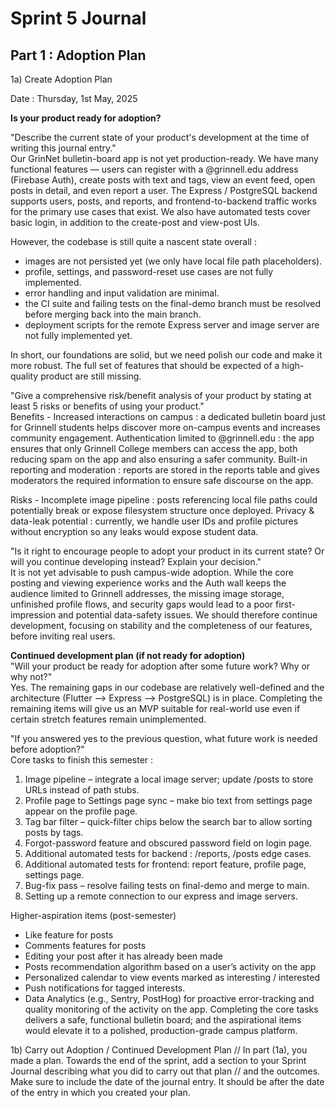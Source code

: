 # Sprint 5 Journal

## Part 1 : Adoption Plan

1a) Create Adoption Plan

Date : Thursday, 1st May, 2025
   
**Is your product ready for adoption?**

"Describe the current state of your product's development at the time of writing this journal entry."  
Our GrinNet bulletin-board app is not yet production-ready. We have many functional features — users can register with a @grinnell.edu address (Firebase Auth), create posts with text and tags, view an event feed, open posts in detail, and even report a user. The Express / PostgreSQL backend supports users, posts, and reports, and frontend-to-backend traffic works for the primary use cases that exist. We also have automated tests cover basic login, in addition to the create-post and view-post UIs. 

However, the codebase is still quite a nascent state overall :
- images are not persisted yet (we only have local file path placeholders).
- profile, settings, and password-reset use cases are not fully implemented.
- error handling and input validation are minimal.
- the CI suite and failing tests on the final-demo branch must be resolved before merging back into the main branch.
- deployment scripts for the remote Express server and image server are not fully implemented yet. 

In short, our foundations are solid, but we need polish our code and make it more robust. The full set of features that should be expected of a high-quality product are still missing.


"Give a comprehensive risk/benefit analysis of your product by stating at least 5 risks or benefits of using your product."  
Benefits -
Increased interactions on campus : a dedicated bulletin board just for Grinnell students helps discover more on-campus events and increases community engagement.
Authentication limited to @grinnell.edu : the app ensures that only Grinnell College members can access the app, both reducing spam on the app and also ensuring a safer community.
Built-in reporting and moderation : reports are stored in the reports table and gives moderators the required information to ensure safe discourse on the app.

Risks -
Incomplete image pipeline : posts referencing local file paths could potentially break or expose filesystem structure once deployed.
Privacy & data-leak potential : currently, we handle user IDs and profile pictures without encryption so any leaks would expose student data.


"Is it right to encourage people to adopt your product in its current state? Or will you continue developing instead? Explain your decision."  
It is not yet advisable to push campus-wide adoption. While the core posting and viewing experience works and the Auth wall keeps the audience limited to Grinnell addresses, the missing image storage, unfinished profile flows, and security gaps would lead to a poor first-impression and potential data-safety issues. We should therefore continue development, focusing on stability and the completeness of our features, before inviting real users.


**Continued development plan (if not ready for adoption)**  
"Will your product be ready for adoption after some future work? Why or why not?"  
Yes. The remaining gaps in our codebase are relatively well-defined and the architecture (Flutter --> Express --> PostgreSQL) is in place. Completing the remaining items will give us an MVP suitable for real-world use even if certain stretch features remain unimplemented.

"If you answered yes to the previous question, what future work is needed before adoption?"  
Core tasks to finish this semester :
1.	Image pipeline – integrate a local image server; update /posts to store URLs instead of path stubs.
2.	Profile page to Settings page sync – make bio text from settings page appear on the profile page.
3.	Tag bar filter – quick-filter chips below the search bar to allow sorting posts by tags.
4.	Forgot-password feature and obscured password field on login page.
5.	Additional automated tests for backend : /reports, /posts edge cases.
6.	Additional automated tests for frontend: report feature, profile page, settings page.
7.	Bug-fix pass – resolve failing tests on final-demo and merge to main.
8.	Setting up a remote connection to our express and image servers.

Higher-aspiration items (post-semester)  
- Like feature for posts
- Comments features for posts
- Editing your post after it has already been made
- Posts recommendation algorithm based on a user’s activity on the app
- Personalized calendar to view events marked as interesting / interested
- Push notifications for tagged interests.
- Data Analytics (e.g., Sentry, PostHog) for proactive error-tracking and quality monitoring of the activity on the app.
Completing the core tasks delivers a safe, functional bulletin board; and the aspirational items would elevate it to a polished, production-grade campus platform.




1b) Carry out Adoption / Continued Development Plan
// In part (1a), you made a plan. Towards the end of the sprint, add a section to your Sprint Journal describing what you did to carry out that plan // and the outcomes. Make sure to include the date of the journal entry. It should be after the date of the entry in which you created your plan.
